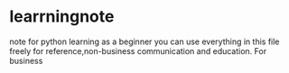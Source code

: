 # learrningnote
note for python learning as a beginner
you can use everything in this file freely for reference,non-business communication and education.
For business 